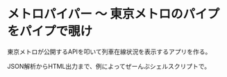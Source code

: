 # メトロパイパー ～ 東京メトロのパイプをパイプで覗け

東京メトロが公開するAPIを叩いて列車在線状況を表示するアプリを作る。

JSON解析からHTML出力まで、例によってぜーんぶシェルスクリプトで。
